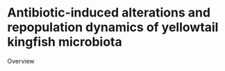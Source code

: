 # Antibiotic-induced alterations and repopulation dynamics of yellowtail kingfish microbiota
Overview

